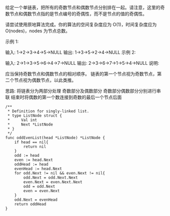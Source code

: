 给定一个单链表，把所有的奇数节点和偶数节点分别排在一起。请注意，这里的奇数节点和偶数节点指的是节点编号的奇偶性，而不是节点的值的奇偶性。

请尝试使用原地算法完成。你的算法的空间复杂度应为 O(1)，时间复杂度应为 O(nodes)，nodes 为节点总数。

示例 1:

输入: 1->2->3->4->5->NULL
输出: 1->3->5->2->4->NULL
示例 2:

输入: 2->1->3->5->6->4->7->NULL 
输出: 2->3->6->7->1->5->4->NULL
说明:

应当保持奇数节点和偶数节点的相对顺序。
链表的第一个节点视为奇数节点，第二个节点视为偶数节点，以此类推。


思路:
将链表分为两部分处理
奇数部分及偶数部分
奇数部分偶数部分分别进行串联
结束时将偶数的第一个数连接到奇数的最后一个节点后面

```
/**
 * Definition for singly-linked list.
 * type ListNode struct {
 *     Val int
 *     Next *ListNode
 * }
 */
func oddEvenList(head *ListNode) *ListNode {
    if head == nil{
        return nil
    }
    odd := head
    even := head.Next
    oddHead := head
    evenHead := head.Next
    for odd.Next != nil && even.Next != nil{
        odd.Next = odd.Next.Next
        even.Next = even.Next.Next
        odd = odd.Next
        even = even.Next
    }
    odd.Next = evenHead
    return oddHead
}
```

